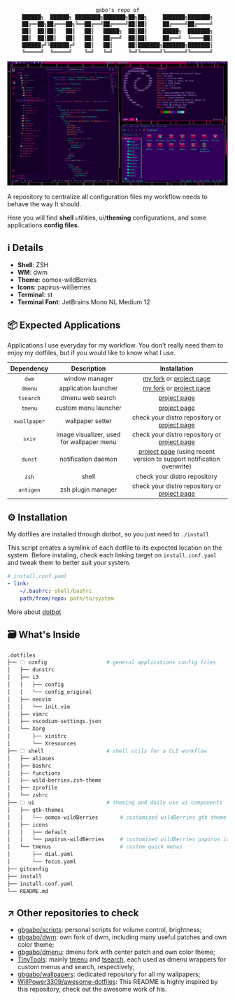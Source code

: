 <div align="center">
    
```
gabo's repo of
██████╗  ██████╗ ████████╗███████╗██╗██╗     ███████╗███████╗
██╔══██╗██╔═══██╗╚══██╔══╝██╔════╝██║██║     ██╔════╝██╔════╝
██║  ██║██║   ██║   ██║   █████╗  ██║██║     █████╗  ███████╗
██║  ██║██║   ██║   ██║   ██╔══╝  ██║██║     ██╔══╝  ╚════██║
██████╔╝╚██████╔╝   ██║   ██║     ██║███████╗███████╗███████║
╚═════╝  ╚═════╝    ╚═╝   ╚═╝     ╚═╝╚══════╝╚══════╝╚══════╝
```
</div>

![](screenshot.jpg)

A repository to centralize all configuration files my workflow needs to behave the way It should.

Here you will find **shell** utilities, ui/**theming** configurations, and some applications **config files**.

## ℹ️ Details

- **Shell**: ZSH
- **WM**: dwm
- **Theme**: oomox-wildBerries
- **Icons**: papirus-wilBerries
- **Terminal**: st
- **Terminal Font**: JetBrains Mono NL Medium 12

## 📦 Expected Applications

Applications I use everyday for my workflow. You don't really need them to enjoy my dotfiles, but if you would like to know what I use.

|  Dependency  |                Description                |                                                  Installation                                                   |
| :----------: | :---------------------------------------: | :-------------------------------------------------------------------------------------------------------------: |
|    `dwm`     |              window manager               |              [my fork](https://github.com/gbgabo/dwm) or [project page](https://dwm.suckless.org/)              |
|   `dmenu`    |           application launcher            |         [my fork](https://github.com/gbgabo/dmenu) or [project page](https://tools.suckless.org/dmenu/)         |
|  `tsearch`   |             dmenu web search              |                              [project page](https://github.com/TinyToolSH/tsearch)                              |
|   `tmenu`    |           custom menu launcher            |                               [project page](https://github.com/TinyToolSH/tmenu)                               |
| `xwallpaper` |             wallpaper setter              |            check your distro repository or [project page](https://github.com/stoeckmann/xwallpaper)             |
|    `sxiv`    | image visualizer, used for wallpaper menu |                check your distro repository or [project page](https://github.com/muennich/sxiv)                 |
|   `dunst`    |            notification daemon            | [project page](https://github.com/dunst-project/dunst) (using recent version to support notification overwrite) |
|    `zsh`     |                   shell                   |                                          check your distro repository                                           |
|  `antigen`   |            zsh plugin manager             |              check your distro repository or [project page](https://github.com/zsh-users/antigen)               |

## ⚙️ Installation

My dotfiles are installed through dotbot, so you just need to `./install`

This script creates a symlink of each dotfile to its expected location on the system. Before instaling, check each linking target on `install.conf.yaml` and tweak them to better suit your system.

```yaml
# install.conf.yaml
- link:
    ~/.bashrc: shell/bashrc
    path/from/repo: path/to/system
```

More about [dotbot](https://github.com/anishathalye/dotbot)

## 🗃️ What's Inside

```sh
.dotfiles
├── 🗀 config                   # general applications config files
│   ├── dunstrc
│   ├── i3
│   │   ├── config
│   │   └── config_original
│   ├── neovim
│   │   └── init.vim
│   ├── vimrc
│   ├── vscodium-settings.json
│   └── Xorg
│       ├── xinitrc
│       └── Xresources
├── 🗀 shell                    # shell utils for a CLI workflow
│   ├── aliases
│   ├── bashrc
│   ├── functions
│   ├── wild-berries.zsh-theme
│   ├── zprofile
│   └── zshrc
├── 🗀 ui                       # theming and daily use ui components
│   ├── gtk-themes
│   │   └── oomox-wildBerries       # customized wildBerries gtk theme
│   ├── icons
│   │   ├── default
│   │   └── papirus-wildBerries     # customized wildBerries papirus icons
│   └── tmenus                      # custom quick menus
│       ├── dial.yaml
│       └── focus.yaml
├── gitconfig
├── install
├── install.conf.yaml
└── README.md
```

## ↗️ Other repositories to check

- [gbgabo/scripts](https://github.com/gbgabo/scripts): personal scripts for volume control, brightness;
- [gbgabo/dwm](https://github.com/gbgabo/dwm): own fork of dwm, including many useful patches and own color theme;
- [gbgabo/dmenu](https://github.com/gbgabo/dmenu): dmenu fork with center patch and own color theme;
- [TinyTools](https://github.com/TinyToolSH): mainly [tmenu](https://github.com/TinyToolSH/tmenu) and [tsearch](https://github.com/TinyToolSH/tsearch), each used as dmenu wrappers for custom menus and search, respectively;
- [gbgabo/wallpapers](https://github.com/gbgabo/wallpapers): dedicated repository for all my wallpapers;
- [WillPower3309/awesome-dotfiles](https://github.com/WillPower3309/awesome-dotfiles): This README is highly inspired by this repository, check out the awesome work of his.
